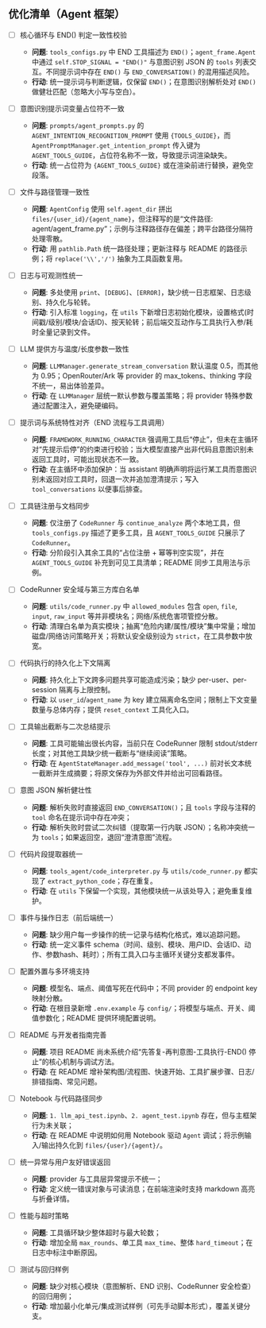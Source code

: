 <!--
文件: ToDo.md
路径: 项目根目录
功能: 汇总本项目（智能体框架）的优化方向与可执行待办清单，按模块分组，便于分工与跟踪。每一条目尽量保持原子化、可落地，可被勾选完成。
-->

## 优化清单（Agent 框架）

- [ ] 核心循环与 END() 判定一致性校验
  - **问题**: `tools_configs.py` 中 END 工具描述为 `END()`；`agent_frame.Agent` 中通过 `self.STOP_SIGNAL = "END()"` 与意图识别 JSON 的 `tools` 列表交互。不同提示词中存在 `END()` 与 `END_CONVERSATION()` 的混用描述风险。
  - **行动**: 统一提示词与判断逻辑，仅保留 `END()`；在意图识别解析处对 `END()` 做健壮匹配（忽略大小写与空白）。

- [ ] 意图识别提示词变量占位符不一致
  - **问题**: `prompts/agent_prompts.py` 的 `AGENT_INTENTION_RECOGNITION_PROMPT` 使用 `{TOOLS_GUIDE}`，而 `AgentPromptManager.get_intention_prompt` 传入键为 `AGENT_TOOLS_GUIDE`，占位符名称不一致，导致提示词渲染缺失。
  - **行动**: 统一占位符为 `{AGENT_TOOLS_GUIDE}` 或在渲染前进行替换，避免空段落。

- [ ] 文件与路径管理一致性
  - **问题**: `AgentConfig` 使用 `self.agent_dir` 拼出 `files/{user_id}/{agent_name}`，但注释写的是“文件路径: agent/agent_frame.py”；示例与注释路径存在偏差；跨平台路径分隔符处理零散。
  - **行动**: 用 `pathlib.Path` 统一路径处理；更新注释与 README 的路径示例；将 `replace('\\','/')` 抽象为工具函数复用。

- [ ] 日志与可观测性统一
  - **问题**: 多处使用 `print`、`[DEBUG]`、`[ERROR]`，缺少统一日志框架、日志级别、持久化与轮转。
  - **行动**: 引入标准 `logging`，在 `utils` 下新增日志初始化模块，设置格式(时间戳/级别/模块/会话ID)、按天轮转；前后端交互动作与工具执行入参/耗时全量记录到文件。

- [ ] LLM 提供方与温度/长度参数一致性
  - **问题**: `LLMManager.generate_stream_conversation` 默认温度 0.5，而其他为 0.95；OpenRouter/Ark 等 provider 的 max_tokens、thinking 字段不统一，易出体验差异。
  - **行动**: 在 `LLMManager` 层统一默认参数与覆盖策略；将 provider 特殊参数通过配置注入，避免硬编码。

- [ ] 提示词与系统特性对齐（END 流程与工具调用）
  - **问题**: `FRAMEWORK_RUNNING_CHARACTER` 强调用工具后“停止”，但未在主循环对“先提示后停”的约束进行校验；当大模型直接产出非代码且意图识别未返回工具时，可能出现状态不一致。
  - **行动**: 在主循环中添加保护：当 assistant 明确声明将运行某工具而意图识别未返回对应工具时，回退一次并追加澄清提示；写入 `tool_conversations` 以便事后排查。

- [ ] 工具链注册与文档同步
  - **问题**: 仅注册了 `CodeRunner` 与 `continue_analyze` 两个本地工具，但 `tools_configs.py` 描述了更多工具，且 `AGENT_TOOLS_GUIDE` 只展示了 `CodeRunner`。
  - **行动**: 分阶段引入其余工具的“占位注册 + 幂等判空实现”，并在 `AGENT_TOOLS_GUIDE` 补充到可见工具清单；README 同步工具用法与示例。

- [ ] CodeRunner 安全域与第三方库白名单
  - **问题**: `utils/code_runner.py` 中 `allowed_modules` 包含 `open`, `file`, `input`, `raw_input` 等并非模块名；网络/系统危害项管控分散。
  - **行动**: 清理白名单为真实模块；抽离“危险内建/属性/模块”集中常量；增加磁盘/网络访问策略开关；将默认安全级别设为 `strict`，在工具参数中放宽。

- [ ] 代码执行的持久化上下文隔离
  - **问题**: 持久化上下文跨多问题共享可能造成污染；缺少 per-user、per-session 隔离与上限控制。
  - **行动**: 以 `user_id`/`agent_name` 为 key 建立隔离命名空间；限制上下文变量数量与总体内存；提供 `reset_context` 工具化入口。

- [ ] 工具输出截断与二次总结提示
  - **问题**: 工具可能输出很长内容，当前只在 CodeRunner 限制 stdout/stderr 长度；对其他工具缺少统一截断与“继续阅读”策略。
  - **行动**: 在 `AgentStateManager.add_message('tool', ...)` 前对长文本统一截断并生成摘要；将原文保存为外部文件并给出可回看路径。

- [ ] 意图 JSON 解析健壮性
  - **问题**: 解析失败时直接返回 `END_CONVERSATION()`；且 `tools` 字段与注释的 `tool` 命名在提示词中存在冲突；
  - **行动**: 解析失败时尝试二次纠错（提取第一行内联 JSON）；名称冲突统一为 `tools`；如果返回空，退回“澄清意图”流程。

- [ ] 代码片段提取器统一
  - **问题**: `tools_agent/code_interpreter.py` 与 `utils/code_runner.py` 都实现了 `extract_python_code`；存在重复。
  - **行动**: 在 `utils` 下保留一个实现，其他模块统一从该处导入；避免重复维护。

- [ ] 事件与操作日志（前后端统一）
  - **问题**: 缺少用户每一步操作的统一记录与结构化格式，难以追踪问题。
  - **行动**: 统一定义事件 schema（时间、级别、模块、用户ID、会话ID、动作、参数hash、耗时）；所有工具入口与主循环关键分支都发事件。

- [ ] 配置外置与多环境支持
  - **问题**: 模型名、端点、阈值写死在代码中；不同 provider 的 endpoint key 映射分散。
  - **行动**: 在根目录新增 `.env.example` 与 `config/`；将模型与端点、开关、阈值参数化；README 提供环境配置说明。

- [ ] README 与开发者指南完善
  - **问题**: 项目 README 尚未系统介绍“先答复-再判意图-工具执行-END() 停止”的核心机制与调试方法。
  - **行动**: 在 README 增补架构图/流程图、快速开始、工具扩展步骤、日志/排错指南、常见问题。

- [ ] Notebook 与代码路径同步
  - **问题**: `1. llm_api_test.ipynb`、`2. agent_test.ipynb` 存在，但与主框架行为未关联；
  - **行动**: 在 README 中说明如何用 Notebook 驱动 `Agent` 调试；将示例输入/输出持久化到 `files/{user}/{agent}/`。

- [ ] 统一异常与用户友好错误返回
  - **问题**: provider 与工具层异常提示不统一；
  - **行动**: 定义统一错误对象与可读消息；在前端渲染时支持 markdown 高亮与折叠详情。

- [ ] 性能与超时策略
  - **问题**: 工具循环缺少整体超时与最大轮数；
  - **行动**: 增加全局 `max_rounds`、单工具 `max_time`、整体 `hard_timeout`；在日志中标注中断原因。

- [ ] 测试与回归样例
  - **问题**: 缺少对核心模块（意图解析、END 识别、CodeRunner 安全检查）的回归用例；
  - **行动**: 增加最小化单元/集成测试样例（可先手动脚本形式），覆盖关键分支。


